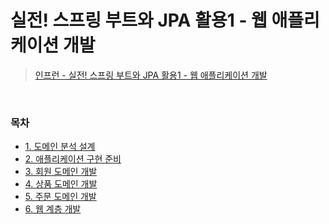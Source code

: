 # 실전! 스프링 부트와 JPA 활용1 - 웹 애플리케이션 개발
> [인프런 - 실전! 스프링 부트와 JPA 활용1 - 웹 애플리케이션 개발](https://www.inflearn.com/course/%EC%8A%A4%ED%94%84%EB%A7%81%EB%B6%80%ED%8A%B8-JPA-%ED%99%9C%EC%9A%A9-1)
<bR>

### 목차
- [1. 도메인 분석 설계](https://github.com/qlalzl9/TIL/blob/master/JPA/Springboot_JPA_Utilization1_webDev/Domain_Analysis_Design.md)
- [2. 애플리케이션 구현 준비]()
- [3. 회원 도메인 개발]()
- [4. 상품 도메인 개발]()
- [5. 주문 도메인 개발]()
- [6. 웹 계층 개발]()
